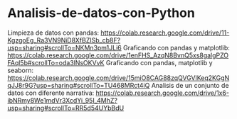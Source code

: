 ﻿# Analisis-de-datos-con-Python
Limpieza de datos con pandas: https://colab.research.google.com/drive/11-KgzgoEg_Ra3VN9NiD8XfBZISb_cb8F?usp=sharing#scrollTo=NKMn3pm1JLi6
Graficando con pandas y matplotlib: https://colab.research.google.com/drive/1enFHS_AzqN8BvnQ5xs8galgPZOFAql5b#scrollTo=oda3lNsOKVvK
Graficando con pandas, matplotlib y seaborn: https://colab.research.google.com/drive/15miO8CAG88zqQVGVlKeq2KGgNqJJ8r9G?usp=sharing#scrollTo=TU468MRct4iQ
Analisis de un conjunto de datos con diferente narrativa: https://colab.research.google.com/drive/1x6-ibNRmy8We1mdVr3XcdYi_95I_4MhZ?usp=sharing#scrollTo=RR5d54UYbBdU

